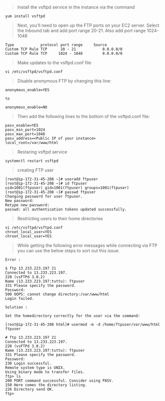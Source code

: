 
> Install the vsftpd service in the instance via the command
```
yum install vsftpd
```
> Next, you'll need to open up the FTP ports on your EC2 server. Select the Inbound tab and add port range 20-21. Also add port range 1024-1048

```
Type            protocol port range     Source
Custom TCP Rule	TCP	     20 - 21	        0.0.0.0/0
Custom TCP Rule	TCP	    1024 - 1048	        0.0.0.0/0
```

> Make updates to the vsftpd.conf file

```
vi /etc/vsftpd/vsftpd.conf
```
> Disable anonymous FTP by changing this line:
```
anonymous_enable=YES

to 

anonymous_enable=NO
```
> Then add the following lines to the bottom of the vsftpd.conf file:
```
pasv_enable=YES
pasv_min_port=1024
pasv_max_port=1048
pasv_address=<Public IP of your instance>
local_root=/var/www/html
```

> Restaring vsftpd service
```
systemctl restart vsftpd
```
> creating FTP user
```
[root@ip-172-31-45-208 ~]# useradd ftpuser
[root@ip-172-31-45-208 ~]# id ftpuser
uid=1001(ftpuser) gid=1001(ftpuser) groups=1001(ftpuser)
[root@ip-172-31-45-208 ~]# passwd ftpuser
Changing password for user ftpuser.
New password: 
Retype new password: 
passwd: all authentication tokens updated successfully.
````

> Restricting users to their home directories
```
vi /etc/vsftpd/vsftpd.conf
chroot_local_user=YES
chroot_local_user=YES
```
> While getting the following error messages while connecting via FTP you can use the below steps to sort out this issue.

```
Error : 

$ ftp 13.233.223.197 21
Connected to 13.233.223.197.
220 (vsFTPd 3.0.2)
Name (13.233.223.197:tuttu): ftpuser
331 Please specify the password.
Password:
500 OOPS: cannot change directory:/var/www/html
Login failed.

Solution :

Set the homedirectory correctly for the user via the command:

[root@ip-172-31-45-208 html]# usermod -m -d /home/ftpuser/var/www/html ftpuser

# ftp 13.233.223.197 21
Connected to 13.233.223.197.
220 (vsFTPd 3.0.2)
Name (13.233.223.197:tuttu): ftpuser
331 Please specify the password.
Password:
230 Login successful.
Remote system type is UNIX.
Using binary mode to transfer files.
ftp> ls
200 PORT command successful. Consider using PASV.
150 Here comes the directory listing.
226 Directory send OK.
ftp> 
```

